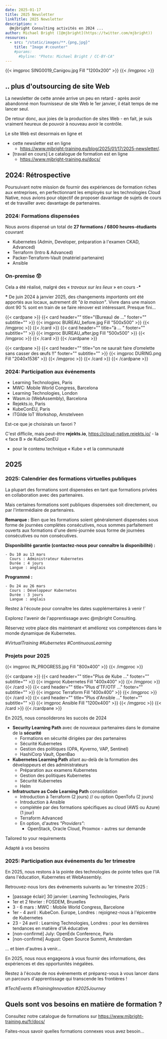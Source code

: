 ```yaml
---
date: 2025-01-17
title: 2025 Newsletter
linkTitle: 2025 Newsletter
description: >
  @mjbright Consulting activités en 2024 ...
author: Michael Bright ([@mjbright](https://twitter.com/mjbright))
resources:
  - src: "/static/images/**.{png,jpg}"
    title: "Image #:counter"
    #params:
      #byline: "Photo: Michael Bright / CC-BY-CA"
---
```


<!-- >{{< imgproc LOGO Fill "600x60" >}} {{< /imgproc >}}  -->
{{< imgproc SING0019_Canigou.jpg Fill "1200x200" >}} {{< /imgproc >}}

## .. plus d'outsourcing de site Web

La newsletter de cette année arrive un peu en retard - après avoir abandonné mon fournisseur de site Web le 1er janvier, il était temps de me lancer seul.

De retour donc, aux joies de la production de sites Web - en fait, je suis vraiment heureux de pouvoir à nouveau avoir le contrôle.

Le site Web est desormais en ligne et
- cette newsletter est en ligne
  - https://www.mjbright-training.eu/blog/2025/01/17/2025-newsletter/.
- [travail en cours] Le catalogue de formation est en ligne
  - https://www.mjbright-training.eu/docs/

## 2024: Rétrospective

Poursuivant notre mission de fournir des expériences de formation riches aux entreprises, en perfectionnant les employés sur les technologies Cloud Native, nous avions pour objectif de proposer davantage de sujets de cours et de travailler avec davantage de partenaires.

### 2024: Formations dispensées

Nous avons dispensé un total de **27 formations / 6800 heures-étudiants** couvrant

- Kubernetes (Admin, Developer, préparation à l'examen CKAD, Advanced)
- Terraform (Intro & Advanced)
- Packer-Terraform-Vault (matériel partenaire)
- Ansible

### On-premise 😲

Cela a été réalisé, malgré des « *travaux sur les lieux* » en cours -**\***

**\*** De juin 2024 à janvier 2025, des changements *importants* ont été apportés aux locaux, autrement dit *"à la maison"*. Vivre dans une maison dont 90 % sont en train de se faire rénover est intéressant. Presque fini...

{{< cardpane >}}
{{< card header="" title="(Bureau) de ..." footer="" subtitle="" >}}
{{< imgproc BUREAU_before.jpg Fill "500x500" >}} {{< /imgproc >}}
{{< /card >}}
{{< card header="" title="à ... " footer="" subtitle="" >}}
{{< imgproc BUREAU_after.jpg Fill "500x500" >}} {{< /imgproc >}}
{{< /card >}}
{{< /cardpane >}}

{{< cardpane >}}
{{< card header="" title="on ne saurait faire d’omelette sans casser des œufs !!" footer="" subtitle="" >}}
{{< imgproc DURING.png Fill "2040x1536" >}} {{< /imgproc >}}
{{< /card >}}
{{< /cardpane >}}

<!-- on ne saurait faire d’omelette sans casser des œufs ,   https://en.wiktionary.org/wiki/you_can%27t_make_an_omelette_without_breaking_eggs -->


### 2024: Participation aux événements

- Learning Technologies, Paris
- MWC: Mobile World Congress, Barcelona
- Learning Technologies, London
- Wasm.io (WebAssembly), Barcelona
- Rejekts.io, Paris
- KubeConEU, Paris
- ITGilde IoT Workshop, Amstelveen

Est-ce que je choisirais un favori ?

C'est difficile, mais peut-être **rejekts.io**, https://cloud-native.rejekts.io/ - la « face B » de KubeConEU
- pour le contenu technique « Kube » et la communauté

## 2025

### 2025: Calendrier des formations virtuelles publiques

La plupart des formations sont dispensées en tant que formations privées en collaboration avec des partenaires.

Mais certaines formations sont publiques dispensées soit directement, ou par l'intermédiaire de partenaires.

**Remarque :** Bien que les formations soient généralement dispensées sous forme de journées complètes consécutives, nous sommes parfaitement ouverts aux formations d'une demi-journée sous forme de journées consécutives ou non consécutives.

**Disponibilité garantie (contactez-nous pour connaître la disponibilité) :**

```
- Du 10 au 13 mars
  Cours : Administrateur Kubernetes
  Durée : 4 jours
  Langue : anglais
```

**Programmé :**

```
- Du 24 au 26 mars
  Cours : Développeur Kubernetes
  Durée : 3 jours
  Langue : anglais
```

Restez à l'écoute pour connaître les dates supplémentaires à venir !`

Explorez l'avenir de l'apprentissage avec @mjbright Consulting.

Réservez votre place dès maintenant et améliorez vos compétences dans le monde dynamique de Kubernetes.

*#VirtualTraining #Kubernetes #ContinuousLearning*

### Projets pour 2025

{{< imgproc IN_PROGRESS.jpg Fill "800x400" >}} {{< /imgproc >}}

{{< cardpane >}}
{{< card header="" title="Plus de Kube ..." footer="" subtitle="" >}}
{{< imgproc Kubernetes Fill "400x400" >}} {{< /imgproc >}}
{{< /card >}}
{{< card header="" title="Plus d'TF/OTF ..." footer="" subtitle="" >}}
{{< imgproc Terraform Fill "400x400" >}} {{< /imgproc >}}
{{< /card >}}
{{< card header="" title="Plus d'Ansible ..." footer="" subtitle="" >}}
{{< imgproc Ansible Fill "1200x400" >}} {{< /imgproc >}}
{{< /card >}}
{{< /cardpane >}}

En 2025, nous consoliderons les succès de 2024

- **Security Learning Path** avec de nouveaux partenaires dans le domaine de la **sécurité**
  - Formations en sécurité dirigées par des partenaires
  - Sécurité Kubernetes
  - Gestion des politiques (OPA, Kyverno, VAP, Sentinel)
  - HashiCorp Vault, OpenBao
- **Kubernetes Learning Path** allant au-delà de la formation des développeurs et des administrateurs
  - Préparation aux examens Kubernetes
  - Gestion des politiques Kubernetes
  - Sécurité Kubernetes
  - Helm
- **Infratructure as Code Learning Path** consolidation
  - Introduction à Terraform (2 jours) // ou option OpenTofu (2 jours)
  - Introduction à Ansible
  - complétée par des formations spécifiques au cloud (AWS ou Azure) (1 jour)
  - Terraform Advanced
  - En option, d'autres *"Providers"*:
    - OpenStack, Oracle Cloud, Proxmox - autres sur demande



Tailored to your requirements

Adapté à vos besoins

### 2025: Participation aux événements du 1er trimestre

En 2025, nous restons à la pointe des technologies de pointe telles que l'IA dans l'éducation, Kubernetes et WebAssembly.

Retrouvez-nous lors des événements suivants au 1er trimestre 2025 :

- [passage éclair] 30 janvier: Learning Technologies, Paris
- 1er et 2 février : FOSDEM, Bruxelles
- 3 - 6 mars : MWC : Mobile World Congress, Barcelone
- 1er - 4 avril : KubeCon. Europe, Londres : rejoignez-nous à l'épicentre de Kubernetes
- 23 - 24 avril : Learning Technologies, Londres : pour les dernières tendances en matière d'IA éducative
- [non-confirmé] July: OpenEdx Conference, Paris
- [non-confirmé] August: Open Source Summit, Amsterdam


... et bien d'autres à venir...

En 2025, nous nous engageons à vous fournir des informations, des expériences et des opportunités inégalées.

Restez à l'écoute de nos événements et préparez-vous à vous lancer dans un parcours d'apprentissage qui transcende les frontières !

*#TechEvents #TrainingInnovation #2025Journey*

## Quels sont vos besoins en matière de formation ?

Consultez notre catalogue de formations sur https://www.mjbright-training.eu/fr/docs/

Faites-nous savoir quelles formations connexes vous avez besoin...

